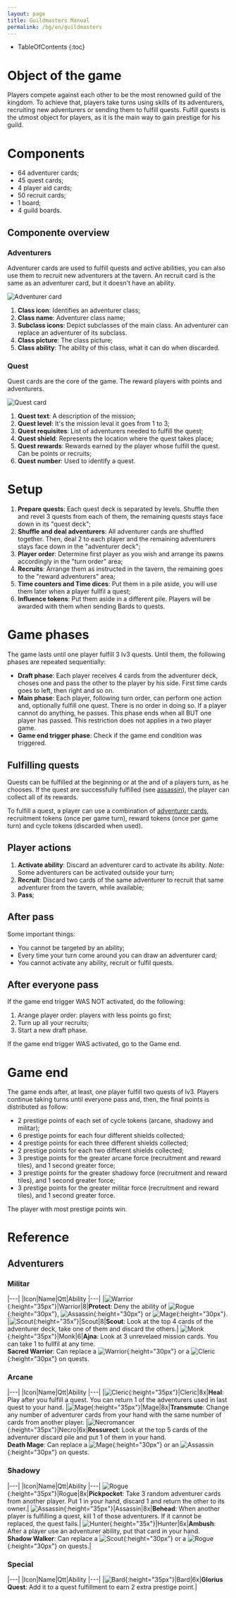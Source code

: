 ```yaml
---
layout: page
title: Guildmasters Manual
permalink: /bg/en/guildmasters
---
```

* TableOfContents
{:toc}

# Object of the game

Players compete against each other to be the most renowned guild of the kingdom. To achieve that, players take turns using skills of its adventurers, recruiting new adventurers or sending them to fulfill quests. Fulfill quests is the utmost object for players, as it is the main way to gain prestige for his guild.

# Components

- 64 adventurer cards;
- 45 quest cards;
- 4 player aid cards;
- 50 recruit cards;
- 1 board;
- 4 guild boards.

## Componente overview

### Adventurers
Adventurer cards are used to fulfill quests and active abilities, you can also use them to recruit new adventurers at the tavern. An recruit card is the same as an adventurer card, but it doesn't have an ability.

![Adventurer card](/assets/img/bg/gm/personagem.png)

1. **Class icon**: Identifies an adventurer class;
1. **Class name**: Adventurer class name;
1. **Subclass icons**: Depict subclasses of the main class. An adventurer can replace an adventurer of its subclass.
1. **Class picture**: The class picture;
1. **Class ability**: The ability of this class, what it can do when discarded.

### Quest
Quest cards are the core of the game. The reward players with points and adventurers. 

![Quest card](/assets/img/bg/gm/missao.png)

1. **Quest text**: A description of the mission;
1. **Quest level**: It's the mission leval it goes from 1 to 3;
1. **Quest requisites**: List of adventurers needed to fulfill the quest;
1. **Quest shield**: Represents the location where the quest takes place;
1. **Quest rewards**: Rewards earned by the player whose fulfill the quest. Can be points or recruits;
1. **Quest number**: Used to identify a quest.

# Setup
1. **Prepare quests**: Each quest deck is separated by levels. Shuffle then and revel 3 quests from each of them, the remaining quests stays face down in its "quest deck";
1. **Shuffle and deal adventurers**: All adventurer cards are shuffled together. Then, deal 2 to each player and the remaining adventurers stays face down in the "adventurer deck";
1. **Player order**: Determine first player as you wish and arrange its pawns accordingly in the "turn order" area;
1. **Recruits**: Arrange them as instructed in the tavern, the remaining goes to the "reward adventurers" area;
1. **Time counters and Time dices**: Put them in a pile aside, you will use them later when a player fullfil a quest;
1. **Influence tokens**: Put them aside in a different pile. Players will be awarded with them when sending Bards to quests.

# Game phases
The game lasts until one player fulfill 3 lv3 quests. Until them, the following phases are repeated sequentially:
- **Draft phase**: Each player receives 4 cards from the adventurer deck, choses one and pass the other to the player by his side. First time cards goes to left, then right and so on.
- **Main phase**: Each player, following turn order, can perform one action and, optionally fulfill one quest. There is no order in doing so. If a player cannot do anything, he passes. This phase ends when all BUT one player has passed. This restriction does not applies in a two player game.
- **Game end trigger phase**: Check if the game end condition was triggered.

## Fulfilling quests
Quests can be fulfilled at the beginning or at the and of a players turn, as he chooses. If the quest are successfully fulfilled (see [assassin](Adventurers#assassin)), the player can collect all of its rewards.

To fulfill a quest, a player can use a combination of [adventurer cards](Adventurer-card-overview), recruitment tokens (once per game turn), reward tokens (once per game turn) and cycle tokens (discarded when used).

## Player actions
1. **Activate ability**: Discard an adventurer card to activate its ability. *Note*: Some adventurers can be activated outside your turn;
1. **Recruit**: Discard two cards of the same adventurer to recruit that same adventurer from the tavern, while available;
1. **Pass**;

## After pass
Some important things:
* You cannot be targeted by an ability;
* Every time your turn come around you can draw an adventurer card;
* You cannot activate any ability, recruit or fulfil quests.

## After everyone pass
If the game end trigger WAS NOT activated, do the following:

1. Arange player order: players with less points go first;
1. Turn up all your recruits;
1. Start a new draft phase.

If the game end trigger WAS activated, go to the Game end.

# Game end
The game ends after, at least, one player fulfill two quests of lv3. Players continue taking turns until everyone pass and, then, the final points is distributed as follow:
- 2 prestige points of each set of cycle tokens (arcane, shadowy and militar);
- 6 prestige points for each four different shields collected;
- 4 prestige points for each three different shields collected;
- 2 prestige points for each two different shields collected;
- 3 prestige points for the greater arcane force (recruitment and reward tiles), and 1 second greater force;
- 3 prestige points for the greater shadowy force (recruitment and reward tiles), and 1 second greater force;
- 3 prestige points for the greater militar force (recruitment and reward tiles), and 1 second greater force.

The player with most prestige points win.

# Reference

## Adventurers

### Militar

|---|
|Icon|Name|Qtt|Ability
|---|
|![Warrior](/assets/img/bg/gm/guerreiro_ico.png){:height="35px"}|Warrior|8|**Protect**: Deny the ability of ![Rogue](/assets/img/bg/gm/ladina_ico.png){:height="30px"}, ![Assassin](/assets/img/bg/gm/assassino_ico.png){:height="30px"} or ![Mage](/assets/img/bg/gm/mago_ico.png){:height="30px"}.
|![Scout](/assets/img/bg/gm/arqueiro_ico.png){:height="35x"}|Scout|8|**Scout**: Look at the top 4 cards of the adventurer deck, take one of them and discard the others.|
![Monk](/assets/img/bg/gm/monge_ico.png){:height="35px"}|Monk|6|**Ajna**: Look at 3 unrevelaed mission cards. You can take 1 to fullfil at any time.<br />**Sacred Warrior**: Can replace a ![Warrior](/assets/img/bg/gm/guerreiro_ico.png){:height="30px"} or a ![Cleric](/assets/img/bg/gm/cleriga_ico.png){:height="30px"} on quests.

### Arcane

|---|
|Icon|Name|Qtt|Ability
|---|
|![Cleric](/assets/img/bg/gm/cleriga_ico.png){:height="35px"}|Cleric|8x|**Heal**: Play after you fulfill a quest. You can return 1 of the adventurers used in last quest to your hand.
|![Mage](/assets/img/bg/gm/mago_ico.png){:height="35px"}|Mage|8x|**Transmute**: Change any number of adventurer cards from your hand with the same number of cards from another player.
|![Necromancer](/assets/img/bg/gm/necro_ico.png){:height="35px"}|Necro|6x|**Ressurect**: Look at the top 5 cards of the adventurer discard pile and put 1 of them in your hand.<br />**Death Mage**: Can replace a ![Mage](/assets/img/bg/gm/mago_ico.png){:height="30px"} or an ![Assassin](/assets/img/bg/gm/assassino_ico.png){:height="30px"} on quests.

### Shadowy

|---|
|Icon|Name|Qtt|Ability
|---|
![Rogue](/assets/img/bg/gm/ladina_ico.png){:height="35px"}|Rogue|8x|**Pickpocket**: Take 3 random adventurer cards from another player. Put 1 in your hand, discard 1 and return the other to its owner.|
![Assassin](/assets/img/bg/gm/assassino_ico.png){:height="35px"}|Assassin|8x|**Behead**: When another player is fulfilling a quest, kill 1 of those adventurers. If it cannot be replaced, the quest fails.|
![Hunter](/assets/img/bg/gm/cacador_ico.png){:height="35x"}|Hunter|6x|**Ambush**: After a player use an adventurer ability, put that card in your hand.<br />**Shadow Walker**: Can replace a ![Scout](/assets/img/bg/gm/arqueiro_ico.png){:height="30px"} or a ![Rogue](/assets/img/bg/gm/ladina_ico.png){:height="30px"} on quests.|

### Special

|---|
|Icon|Name|Qtt|Ability
|---|
|![Bard](/assets/img/bg/gm/bardo_ico.png){:height="35px"}|Bard|6x|**Glorius Quest**: Add it to a quest fulfillment to earn 2 extra prestige point.|

